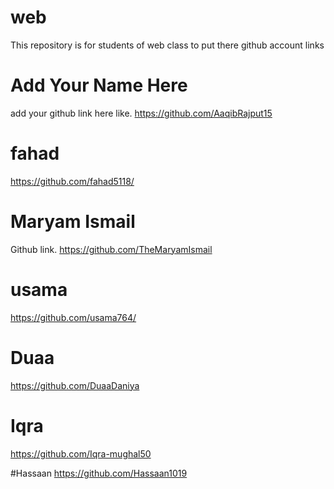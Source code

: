 # web
This repository is for students of web class to put there github account links

# Add Your Name Here
add your github link here like. https://github.com/AaqibRajput15

# fahad
https://github.com/fahad5118/

# Maryam Ismail
Github link. https://github.com/TheMaryamIsmail

# usama
https://github.com/usama764/

# Duaa
https://github.com/DuaaDaniya

# Iqra
https://github.com/Iqra-mughal50

#Hassaan
https://github.com/Hassaan1019
